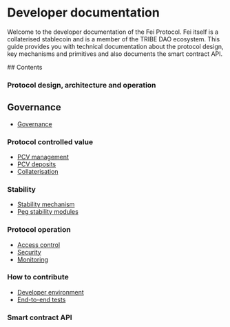 # Developer documentation
<!-- TODO -->
Welcome to the developer documentation of the Fei Protocol. Fei itself is a collaterised stablecoin and is a member of the TRIBE DAO ecosystem. This guide provides you with technical documentation about the protocol design, key mechanisms and primitives and also documents the smart contract API.


## Contents
### Protocol design, architecture and operation
## Governance
- [Governance](Governance.md)

### Protocol controlled value
- [PCV management](PCVManagement.md)
- [PCV deposits](PCVDeposits.md)
- [Collaterisation](Collaterisation.md)

### Stability
- [Stability mechanism](StabilityMechanism.md)
- [Peg stability modules](PegStabilityModules.md)
### Protocol operation
- [Access control](AccessControl.md)
- [Security](Security.md)
- [Monitoring](Monitoring.md)

### How to contribute
- [Developer environment](DevEnvironment.md)
- [End-to-end tests](EndtoEndTests.md)

### Smart contract API

